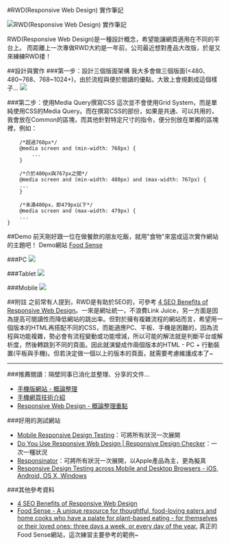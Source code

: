 #RWD(Responsive Web Design) 實作筆記

![RWD(Responsive Web Design) 實作筆記](https://lh4.googleusercontent.com/AumhW1hD0nxyB06L60rRZ3QU6FLl8TBRTVaj7K6ZxHU=w800-h374-no)

RWD(Responsive Web Design)是一種設計概念，希望能讓網頁適用在不同的平台上。  而距離上一次專做RWD大約是一年前，公司最近想對產品大改版，於是又來練練RWD搂！

##設計與實作
###第一步：設計三個版面架構
我大多會做三個版面(<480、480~768、768~1024+)，由於流程與便於閱讀的優點，大致上會規劃成這個樣子...
![](http://webpiremarketing.com.au/wp-content/uploads/2013/10/responsivedesign.png)

###第二步：使用Media Query撰寫CSS
這次並不會使用Grid System，而是單純使用CSS的Media Query。而在撰寫CSS的部份，如果是共通、可以共用的，我會放在Common的區塊，而其他針對特定尺寸的指令，便分別放在單獨的區塊裡，例如：

		/*超過768px*/
		@media screen and (min-width: 768px) {
			...
		}
	
	    /*介於480px與767px之間*/
		@media screen and (min-width: 480px) and (max-width: 767px) {
		...
		}
	
	    /*未滿480px，即479px以下*/
		@media screen and (max-width: 479px) {
		...
	}


##Demo
前天剛好跟一位在做餐飲的朋友吃飯，就用"食物"來當成這次實作網站的主題吧！
Demo網站 [Food Sense](http://cythilya.ihost.tw/rwd/rwd_foodsense)

###PC
![](https://lh6.googleusercontent.com/-xFgdVw820o8/VEKhfVrMCAI/AAAAAAAADSQ/9UXsMFMeHBs/w642-h553-no/rwd_foodsense_960.png)

###Tablet
![](https://lh5.googleusercontent.com/-DhE9u0w_lpE/VEKhe_HdnLI/AAAAAAAADSM/GtvTUODbKQo/w488-h553-no/tablet.png)

###Mobile
![](https://lh5.googleusercontent.com/-1vo8LJvALBA/VEKhehEc3RI/AAAAAAAADSI/KM3QV7H0SYI/w659-h553-no/mobile.png)

##附註
之前常有人提到，RWD是有助於SEO的，可參考 [4 SEO Benefits of Responsive Web Design](http://www.searchenginejournal.com/4-seo-benefits-responsive-web-design/92807)。一來是網址統一，不浪費Link Juice，另一方面是因為提高可閱讀性而降低網站的跳出率。但對於擁有複雜流程的網站而言，希望用一個版本的HTML再搭配不同的CSS，而能適應PC、平板、手機是困難的，因為流程與功能複雜，勢必會有流程變動或功能增減，所以可能的解法就是判斷平台或解析度，然後轉跳到不同的頁面。因此就演變成作兩個版本的HTML - PC + 行動裝置(平板與手機)。但若決定做一個以上的版本的頁面，就需要考慮維護成本了~

---
###推薦閱讀：隔壁同事已消化並整理、分享的文件...
- [手機版網站 - 概論整理](http://blog.friendo.com.tw/posts/236801-mobile-phone-website-brief)
- [手機網頁技術介紹](http://blog.friendo.com.tw/posts/236810-mobile-web-basic-knowledge)
- [Responsive Web Design - 概論整理重點](http://blog.friendo.com.tw/posts/238205-responsive-web-design)

###好用的測試網站
- [Mobile Responsive Design Testing](http://www.studiopress.com/responsive)：可將所有狀況一次展開
- [Do You Use Responsive Web Design | Responsive Design Checker](http://responsivedesignchecker.com/)：一次一種狀況
- [Responsinator](https://www.responsinator.com)：可將所有狀況一次展開，以Apple產品為主，更為擬真
- [Responsive Design Testing across Mobile and Desktop Browsers - iOS, Android, OS X, Windows](http://www.browserstack.com/responsive)

###其他參考資料
-  [4 SEO Benefits of Responsive Web Design](http://www.searchenginejournal.com/4-seo-benefits-responsive-web-design/92807)
- [Food Sense - A unique resource for thoughtful, food-loving eaters and home cooks who have a palate for plant-based eating - for themselves or their loved ones; three days a week, or every day of the year.](http://foodsense.is) 真正的Food Sense網站，這次練習主要參考的範例~
